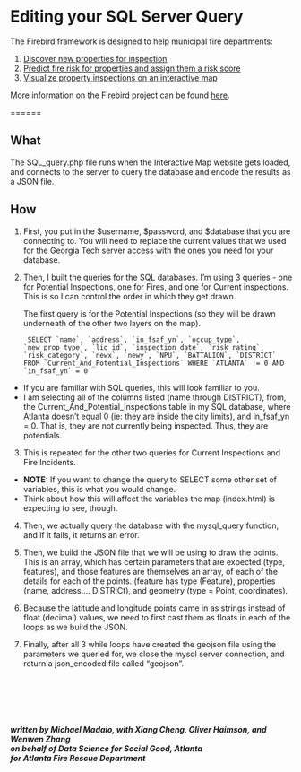# Editing your SQL Server Query #

The Firebird framework is designed to help municipal fire departments:</br>
1. <a href="https://github.com/DSSG-Firebird/property-joins">Discover new properties for inspection</a><br>
2. <a href="https://github.com/DSSG-Firebird/risk-model">Predict fire risk for properties and assign them a risk score
</a><br>
3. <a href="https://github.com/DSSG-Firebird/interactive-map">Visualize property inspections on an interactive map
</a><br>

More information on the Firebird project can be found <a href="http://www.firebird.gatech.edu">here</a>.

======

## What
The SQL_query.php file runs when the Interactive Map website gets loaded, and connects to the server to query the database and encode the results as a JSON file.

## How
1. First, you put in the $username, $password, and $database that you are connecting to. You will need to replace the current values that we used for the Georgia Tech server access with the ones you need for your database.
2. Then, I built the queries for the SQL databases. I’m using 3 queries - one for Potential Inspections, one for Fires, and one for Current inspections. This is so I can control the order in which they get drawn. 

	The first query is for the Potential Inspections (so they will be drawn underneath of the other two layers on the map). 

	    SELECT `name`, `address`, `in_fsaf_yn`, `occup_type`, `new_prop_type`, `liq_id`, `inspection_date`, `risk_rating`, `risk_category`, `newx`, `newy`, `NPU`, `BATTALION`, `DISTRICT` FROM `Current_And_Potential_Inspections` WHERE `ATLANTA` != 0 AND `in_fsaf_yn` = 0 

  * If you are familiar with SQL queries, this will look familiar to you. 
  * I am selecting all of the columns listed (name through DISTRICT), from, the Current_And_Potential_Inspections table in my SQL database, where Atlanta doesn’t equal 0 (ie: they are inside the city limits), and in_fsaf_yn = 0. That is, they are not currently being inspected. Thus, they are potentials.

3. This is repeated for the other two queries for Current Inspections and Fire Incidents. 

  * __NOTE:__ If you want to change the query to SELECT some other set of variables, this is what you would change.
  * Think about how this will affect the variables the map (index.html) is expecting to see, though.

4. Then, we actually query the database with the mysql_query function, and if it fails, it returns an error. 

5. Then, we build the JSON file that we will be using to draw the points. This is an array, which has certain parameters that are expected (type, features), and those features are themselves an array, of each of the details for each of the points. (feature has type (Feature), properties (name, address…. DISTRICt), and geometry (type = Point, coordinates).

6. Because the latitude and longitude points came in as strings instead of float (decimal) values, we need to first cast them as floats in each of the loops as we build the JSON. 

7. Finally, after all 3 while loops have created the geojson file using the parameters we queried for, we close the mysql server connection, and return a json_encoded file called “geojson”.


<br><br><br><br>

##### written by Michael Madaio, with Xiang Cheng, Oliver Haimson, and Wenwen Zhang <br>on behalf of Data Science for Social Good, Atlanta<br> for Atlanta Fire Rescue Department


